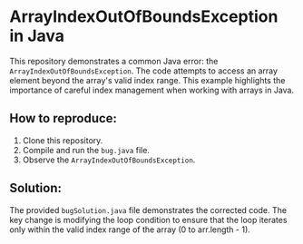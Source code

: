 # ArrayIndexOutOfBoundsException in Java

This repository demonstrates a common Java error: the `ArrayIndexOutOfBoundsException`.  The code attempts to access an array element beyond the array's valid index range. This example highlights the importance of careful index management when working with arrays in Java.

## How to reproduce:

1. Clone this repository.
2. Compile and run the `bug.java` file.
3. Observe the `ArrayIndexOutOfBoundsException`.

## Solution:

The provided `bugSolution.java` file demonstrates the corrected code.  The key change is modifying the loop condition to ensure that the loop iterates only within the valid index range of the array (0 to arr.length - 1).
